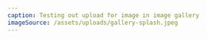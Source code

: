 ```yaml
---
caption: Testing out upload for image in image gallery
imageSource: /assets/uploads/gallery-splash.jpeg
---
```

